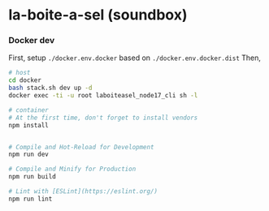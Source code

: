 # la-boite-a-sel (soundbox)


### Docker dev


First, setup `./docker.env.docker` based on `./docker.env.docker.dist`
Then,

```sh
# host
cd docker
bash stack.sh dev up -d
docker exec -ti -u root laboiteasel_node17_cli sh -l

# container
# At the first time, don't forget to install vendors
npm install


# Compile and Hot-Reload for Development
npm run dev

# Compile and Minify for Production
npm run build

# Lint with [ESLint](https://eslint.org/)
npm run lint
```

